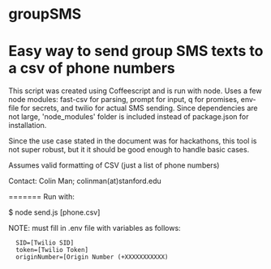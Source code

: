 # groupSMS
Easy way to send group SMS texts to a csv of phone numbers
=======

This script was created using Coffeescript and is run with node. Uses a few node modules: fast-csv for parsing, prompt for input, q for promises, env-file for secrets, and twilio for actual SMS sending. Since dependencies are not large, 'node_modules' folder is included instead of package.json for installation.

Since the use case stated in the document was for hackathons, this tool is not super robust, but it it should be good enough to handle basic cases.

Assumes valid formatting of CSV (just a list of phone numbers)

Contact: Colin Man; colinman(at)stanford.edu

=======
Run with:

$ node send.js [phone.csv]

NOTE: must fill in .env file with variables as follows:

      SID=[Twilio SID]
      token=[Twilio Token]
      originNumber=[Origin Number (+XXXXXXXXXXX)